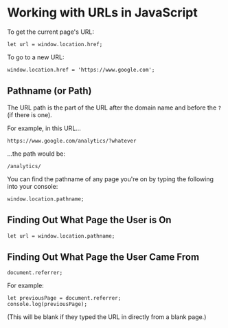 # Working with URLs in JavaScript

To get the current page's URL:

```
let url = window.location.href;
```

To go to a new URL:

```
window.location.href = 'https://www.google.com';
```


## Pathname (or Path)

The URL path is the part of the URL after the domain name and before the `?` (if there is one).

For example, in this URL...

```
https://www.google.com/analytics/?whatever
```

...the path would be:

```
/analytics/
```

You can find the pathname of any page you're on by typing the following into your console:

```
window.location.pathname;
```


## Finding Out What Page the User is On

```
let url = window.location.pathname;
```


## Finding Out What Page the User Came From

```
document.referrer;
```

For example:

```
let previousPage = document.referrer;
console.log(previousPage);
```

(This will be blank if they typed the URL in directly from a blank page.)